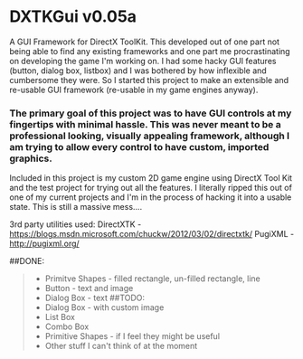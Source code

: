 # DXTKGui v0.05a

A GUI Framework for DirectX ToolKit.
This developed out of one part not being able to find any existing frameworks and one part me procrastinating on developing the game I'm working on. I had some hacky GUI features (button, dialog box, listbox) and I was bothered by how inflexible and cumbersome they were. So I started this project to make an extensible and re-usable GUI framework (re-usable in my game engines anyway).

### The primary goal of this project was to have GUI controls at my fingertips with minimal hassle. This was never meant to be a professional looking, visually appealing framework, although I am trying to allow every control to have custom, imported graphics.


Included in this project is my custom 2D game engine using DirectX Tool Kit and the test project for trying out all the features.
I literally ripped this out of one of my current projects and I'm in the process of hacking it into a usable state.
This is still a massive mess....


3rd party utilities used:
DirectXTK - https://blogs.msdn.microsoft.com/chuckw/2012/03/02/directxtk/
PugiXML - http://pugixml.org/


##DONE:
>- Primitve Shapes - filled rectangle, un-filled rectangle, line
>- Button - text and image
>- Dialog Box - text
##TODO:
>- Dialog Box - with custom image
>- List Box
>- Combo Box
>- Primitive Shapes - if I feel they might be useful
>- Other stuff I can't think of at the moment

